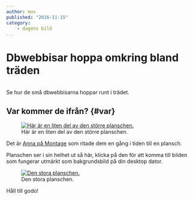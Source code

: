 ```yaml
---
author: mos
published: "2016-11-15"
category:
    - dagens bild
...
```

Dbwebbisar hoppa omkring bland träden
==================================

<figure class="figure right">
<a href="image/dbwebbisar.jpg"><img src="image/dbwebbisar.jpg?w=200&h=100&a=0,20,20,50&cf" alt=""/></a>

</figure>

Se hur de små dbwebbisarna hoppar runt i trädet.


<!--more-->



Var kommer de ifrån? {#var}
-----------------------------------

<figure class="figure">
<a href="image/dbwebbisar.jpg"><img src="image/dbwebbisar.jpg?w=700" alt="Här är en liten del av den större planschen."/></a>
<figcaption markdown=1>Här är en liten del av den större planschen.</figcaption>
</figure>

Det är [Anna på Montage](http://montage.se/) som ritade dem en gång i tiden till en plansch.

Planschen ser i sin helhet ut så här, klicka på den för att komma till bilden som fungerar utmärkt som bakgrundsbild på din desktop dator.

<figure class="figure">
<a href="https://dbwebb.se/img/dbwebb.jpg"><img src="https://dbwebb.se/img/dbwebb.jpg?w=700" alt="Den stora planschen."/></a>
<figcaption markdown=1>Den stora planschen.</figcaption>
</figure>

Håll till godo!
